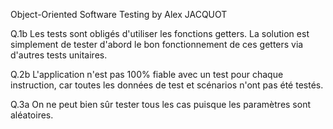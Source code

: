 Object-Oriented Software Testing by Alex JACQUOT

Q.1b Les tests sont obligés d'utiliser les fonctions getters. La solution est
simplement de tester d'abord le bon fonctionnement de ces getters via d'autres tests unitaires.

Q.2b L'application n'est pas 100% fiable avec un test pour chaque instruction, car toutes les données de test et scénarios n'ont pas été testés.

Q.3a On ne peut bien sûr tester tous les cas puisque les paramètres sont aléatoires.